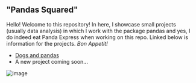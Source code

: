 ## "Pandas Squared"

Hello! Welcome to this repository! In here, I showcase small projects (usually data analysis) in which I work with the package pandas and yes, I do indeed eat Panda Express when working on this repo. Linked below is information for the projects. *Bon Appetit!*

* [Dogs and pandas](Dogs_and_pandas/Dogs_and_pandas.md)
* A new project coming soon...

![image](https://user-images.githubusercontent.com/90162597/139560670-25027410-88f4-423c-ab0c-9bd83fbcb07c.png)
